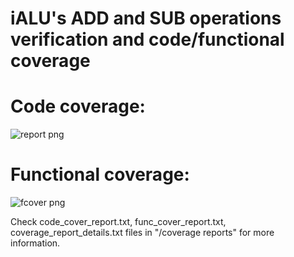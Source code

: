 iALU's ADD and SUB operations verification and code/functional coverage
========================================================================
Code coverage:
=
![report png](https://github.com/Shuregg/ialu-verification/assets/47576452/9a53cfeb-b433-4926-b971-fc28bb2bb558)

Functional coverage:
=
![fcover png](https://github.com/Shuregg/ialu-verification/assets/47576452/5434d5aa-8cae-4fd3-8590-54aabd3e0543)

Check code_cover_report.txt, func_cover_report.txt, coverage_report_details.txt files in "/coverage reports" for more information.

